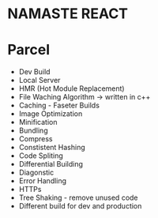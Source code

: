 # NAMASTE REACT

# Parcel
- Dev Build
- Local Server
- HMR (Hot Module Replacement)
- File Waching Algorithm -> written in c++
- Caching - Faseter Builds
- Image Optimization
- Minification
- Bundling
- Compress
- Constistent Hashing
- Code Spliting
- Differential Building
- Diagonstic
- Error Handling
- HTTPs
- Tree Shaking - remove unused code
- Different build for dev and production